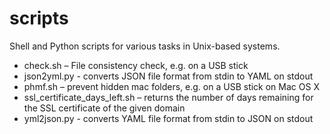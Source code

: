 # scripts
Shell and Python scripts for various tasks in Unix-based systems.

* check.sh – File consistency check, e.g. on a USB stick
* json2yml.py - converts JSON file format from stdin to YAML on stdout
* phmf.sh – prevent hidden mac folders, e.g. on a USB stick on Mac OS X
* ssl_certificate_days_left.sh – returns the number of days remaining for the SSL certificate of the given domain
* yml2json.py - converts YAML file format from stdin to JSON on stdout
